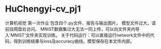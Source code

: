 # HuChengyi-cv_pj1
计算机视觉 第一次作业 
包含四个.py文件、报告与输出图片。
模型文件过大，请前往网盘处访问。 
MNIST数据集过大无法一同上传，可以向文件夹内导入'MNIST'文件夹实现训练。
关于代码运行：可以直接运行network文件中的代码，得到训练结果与loss及accuracy曲线，模型保存在本文件内部。
